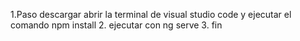 1.Paso descargar abrir la terminal de visual studio code y ejecutar el comando npm install
2. ejecutar con ng serve 
3. fin